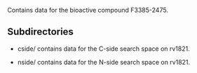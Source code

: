 Contains data for the bioactive compound F3385-2475.

## Subdirectories

- cside/ contains data for the C-side search space on rv1821.

- nside/ contains data for the N-side search space on rv1821.

